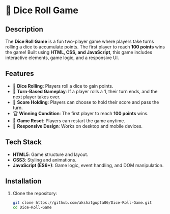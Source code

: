 # 🎲 Dice Roll Game

## Description
The **Dice Roll Game** is a fun two-player game where players take turns rolling a dice to accumulate points. The first player to reach **100 points** wins the game! Built using **HTML, CSS, and JavaScript**, this game includes interactive elements, game logic, and a responsive UI.

## Features
- 🎲 **Dice Rolling**: Players roll a dice to gain points.
- 🔄 **Turn-Based Gameplay**: If a player rolls a **1**, their turn ends, and the next player takes over.
- 💾 **Score Holding**: Players can choose to hold their score and pass the turn.
- 🏆 **Winning Condition**: The first player to reach **100 points** wins.
- 🔁 **Game Reset**: Players can restart the game anytime.
- 📱 **Responsive Design**: Works on desktop and mobile devices.

## Tech Stack
- **HTML5**: Game structure and layout.
- **CSS3**: Styling and animations.
- **JavaScript (ES6+)**: Game logic, event handling, and DOM manipulation.

## Installation

1. Clone the repository:
   ```sh
   git clone https://github.com/akshatgupta06/Dice-Roll-Game.git
   cd Dice-Roll-Game
